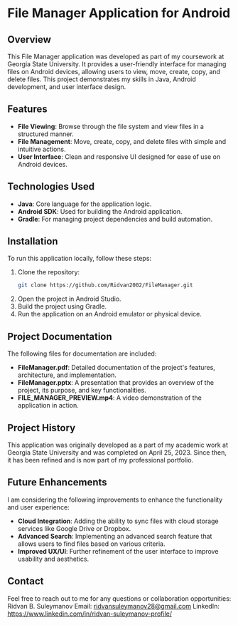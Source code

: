 # File Manager Application for Android

## Overview
This File Manager application was developed as part of my coursework at Georgia State University. It provides a user-friendly interface for managing files on Android devices, allowing users to view, move, create, copy, and delete files. This project demonstrates my skills in Java, Android development, and user interface design.

## Features
- **File Viewing**: Browse through the file system and view files in a structured manner.
- **File Management**: Move, create, copy, and delete files with simple and intuitive actions.
- **User Interface**: Clean and responsive UI designed for ease of use on Android devices.

## Technologies Used
- **Java**: Core language for the application logic.
- **Android SDK**: Used for building the Android application.
- **Gradle**: For managing project dependencies and build automation.

## Installation
To run this application locally, follow these steps:

1. Clone the repository:
   ```bash
   git clone https://github.com/Ridvan2002/FileManager.git
2. Open the project in Android Studio.
3. Build the project using Gradle.
4. Run the application on an Android emulator or physical device.

## Project Documentation
The following files for documentation are included:
- **FileManager.pdf**: Detailed documentation of the project's features, architecture, and implementation.
- **FileManager.pptx**: A presentation that provides an overview of the project, its purpose, and key functionalities.
- **FILE_MANAGER_PREVIEW.mp4**: A video demonstration of the application in action.
  
## Project History
This application was originally developed as a part of my academic work at Georgia State University and was completed on April 25, 2023. Since then, it has been refined and is now part of my professional portfolio.

## Future Enhancements
I am considering the following improvements to enhance the functionality and user experience:
- **Cloud Integration**:  Adding the ability to sync files with cloud storage services like Google Drive or Dropbox.
- **Advanced Search**: Implementing an advanced search feature that allows users to find files based on various criteria.
- **Improved UX/UI**: Further refinement of the user interface to improve usability and aesthetics.
  
## Contact
Feel free to reach out to me for any questions or collaboration opportunities:
Ridvan B. Suleymanov
Email: ridvansuleymanov28@gmail.com 
LinkedIn: https://www.linkedin.com/in/ridvan-suleymanov-profile/
